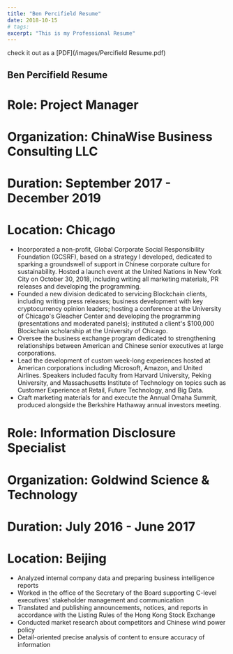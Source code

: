 ```yaml
---
title: "Ben Percifield Resume"
date: 2018-10-15
# tags:
excerpt: "This is my Professional Resume"
---
```


check it out as a [PDF](/images/Percifield Resume.pdf)

## Ben Percifield Resume

# Role: Project Manager
# Organization: ChinaWise Business Consulting LLC
# Duration: September 2017 - December 2019
# Location: Chicago
<ul>
<li>Incorporated a non-profit, Global Corporate Social Responsibility Foundation (GCSRF),
based on a strategy I developed, dedicated to sparking a groundswell of support in
Chinese corporate culture for sustainability. Hosted a launch event at the United Nations in
New York City on October 30, 2018, including writing all marketing materials, PR releases
and developing the programming.</li>
<li> Founded a new division dedicated to servicing Blockchain clients, including writing press
releases; business development with key cryptocurrency opinion leaders; hosting a
conference at the University of Chicago's Gleacher Center and developing the
programming (presentations and moderated panels); instituted a client's $100,000
Blockchain scholarship at the University of Chicago.</li>
<li>Oversee the business exchange program dedicated to strengthening relationships between
American and Chinese senior executives at large corporations.</li>
<li>Lead the development of custom week-long experiences hosted at American corporations
including Microsoft, Amazon, and United Airlines. Speakers included faculty from Harvard
University, Peking University, and Massachusetts Institute of Technology on topics such as
Customer Experience at Retail, Future Technology, and Big Data.</li>
<li>Craft marketing materials for and execute the Annual Omaha Summit, produced alongside
the Berkshire Hathaway annual investors meeting.</li>
  </ul>


# Role: Information Disclosure Specialist
# Organization: Goldwind Science & Technology
# Duration: July 2016 - June 2017
# Location: Beijing
<ul>
  <li>Analyzed internal company data and preparing business intelligence reports</li>
<li>Worked in the office of the Secretary of the Board supporting C-level executives'
stakeholder management and communication</li>
<li>Translated and publishing announcements, notices, and reports in accordance with the
Listing Rules of the Hong Kong Stock Exchange</li>
<li>Conducted market research about competitors and Chinese wind power policy</li>
<li>Detail-oriented precise analysis of content to ensure accuracy of information</li>
</ul>
